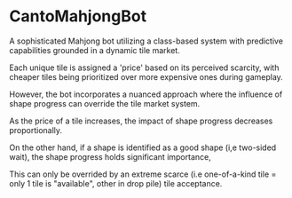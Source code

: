 # CantoMahjongBot
A sophisticated Mahjong bot utilizing a class-based system with predictive capabilities grounded in a dynamic tile market. 

Each unique tile is assigned a 'price' based on its perceived scarcity, with cheaper tiles being prioritized over more expensive ones during gameplay.

However, the bot incorporates a nuanced approach where the influence of shape progress can override the tile market system. 

As the price of a tile increases, the impact of shape progress decreases proportionally.

On the other hand, if a shape is identified as a good shape (i,e two-sided wait), the shape progress holds significant importance, 

This can only be overrided by an extreme scarce (i.e one-of-a-kind tile = only 1 tile is "available", other in drop pile) tile acceptance.
